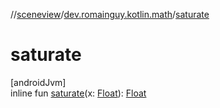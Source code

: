 //[sceneview](../../index.md)/[dev.romainguy.kotlin.math](index.md)/[saturate](saturate.md)

# saturate

[androidJvm]\
inline fun [saturate](saturate.md)(x: [Float](https://kotlinlang.org/api/latest/jvm/stdlib/kotlin/-float/index.html)): [Float](https://kotlinlang.org/api/latest/jvm/stdlib/kotlin/-float/index.html)
